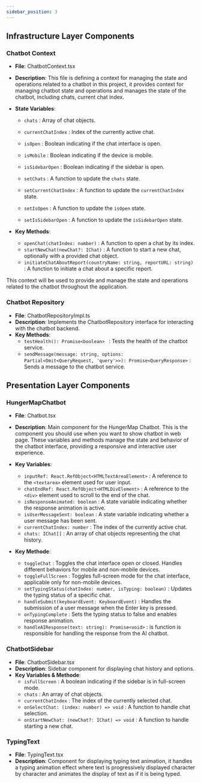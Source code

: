 ```yaml
---
sidebar_position: 3
---
```


## Infrastructure Layer  Components
### Chatbot Context
- **File**: ChatbotContext.tsx
- **Description**: This file is defining a context for managing the state and operations related to a chatbot in this project, it provides context for managing chatbot state and operations and manages the state of the chatbot, including chats, current chat index.
- **State Variables**:
  - `chats` : Array of chat objects.
  - `currentChatIndex` : Index of the currently active chat.
  - `isOpen` : Boolean indicating if the chat interface is open.
  - `isMobile` : Boolean indicating if the device is mobile.
  - `isSidebarOpen` : Boolean indicating if the sidebar is open.

  - `setChats` : A function to update the `chats` state.
  - `setCurrentChatIndex` : A function to update the `currentChatIndex` state.
  - `setIsOpen` : A function to update the `isOpen` state.
  - `setIsSidebarOpen` : A function to update the `isSidebarOpen` state.

- **Key Methods**: 
  - `openChat(chatIndex: number)` : A function to open a chat by its index.
  - `startNewChat(newChat?: IChat)` : A function to start a new chat, optionally with a provided chat object.
  - `initiateChatAboutReport(countryName: string, reportURL: string)` : A function to initiate a chat about a specific report.

This context will be used to provide and manage the state and operations related to the chatbot throughout the application.

### Chatbot Repository
- **File**: ChatbotRepositoryImpl.ts
- **Description**: Implements the ChatbotRepository interface for interacting with the chatbot backend.
- **Key Methods**:
  - `testHealth(): Promise<boolean> ` : Tests the health of the chatbot service.
  - `sendMessage(message: string, options: Partial<Omit<QueryRequest, 'query'>>): Promise<QueryResponse>` : Sends a message to the chatbot service.

## Presentation Layer Components
### HungerMapChatbot
- **File**: Chatbot.tsx
- **Description**: Main component for the HungerMap Chatbot. This is the component you should use when you want to show chatbot in web page. These variables and methods manage the state and behavior of the chatbot interface, providing a responsive and interactive user experience.
- **Key Variables**:
  - `inputRef: React.RefObject<HTMLTextAreaElement>` : A reference to the `<textarea>` element used for user input.
  - `chatEndRef: React.RefObject<HTMLDivElement>` : A reference to the `<div>` element used to scroll to the end of the chat.
  - `isResponseAnimated: boolean` : A state variable indicating whether the response animation is active.
  - `isUserMessageSent: boolean` : A state variable indicating whether a user message has been sent.
  - `currentChatIndex: number` : The index of the currently active chat.
  - `chats: IChat[]` : An array of chat objects representing the chat history.

- **Key Methode**:
  - `toggleChat` : Toggles the chat interface open or closed. Handles different behaviors for mobile and non-mobile devices.
  - `toggleFullScreen` : Toggles full-screen mode for the chat interface, applicable only for non-mobile devices.
  - `setTypingStatus(chatIndex: number, isTyping: boolean)` : Updates the typing status of a specific chat.
  - `handleSubmit(keyboardEvent: KeyboardEvent)` : Handles the submission of a user message when the Enter key is pressed.
  - `onTypingComplete` : Sets the typing status to false and enables response animation.
  - `handleAIResponse(text: string): Promise<void>` : is function is responsible for handling the response from the AI chatbot.

### ChatbotSidebar
- **File**: ChatbotSidebar.tsx
- **Description**: Sidebar component for displaying chat history and options.
- **Key Variables & Methode**:
  - `isFullScreen` : A boolean indicating if the sidebar is in full-screen mode.
  - `chats` : An array of chat objects.
  - `currentChatIndex` : The index of the currently selected chat.
  - `onSelectChat: (index: number) => void` : A function to handle chat selection.
  - `onStartNewChat: (newChat?: IChat) => void` : A function to handle starting a new chat.

### TypingText
- **File**: TypingText.tsx
- **Description**: Component for displaying typing text animation, it handles a typing animation effect where text is progressively displayed character by character and animates the display of text as if it is being typed.
